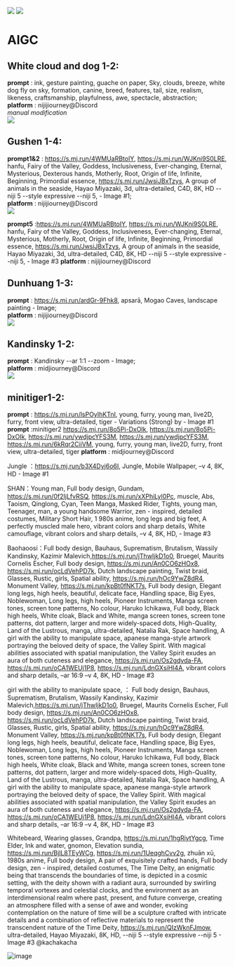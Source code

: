[![](https://img.shields.io/badge/Platform-nijijourney-FF0000)](https://nijijourney.com/)
[![](https://img.shields.io/badge/Platform-midjiourney-FF0000)](https://www.midjourney.com/)
# AIGC
## White cloud and dog 1-2: 
**prompt** : ink, gesture painting, guache on paper, Sky, clouds, breeze, white dog fly on sky, formation, canine, breed, features, tail, size, realism, likeness, craftsmanship, playfulness, awe, spectacle, abstraction;   
**platform** : nijijiourney@Discord   
*manual modification*  
![](./white_cloud_and_dog1.jpg#pic_center)

## Gushen 1-4: 
**prompt1&2** : https://s.mj.run/4WMUaRBtoIY, https://s.mj.run/WJKni9S0LRE, hanfu, Fairy of the Valley, Goddess, Inclusiveness, Ever-changing, Eternal, Mysterious, Dexterous hands, Motherly, Root, Origin of life, Infinite, Beginning, Primordial essence, https://s.mj.run/JwsiJBxTzys, A group of animals in the seaside, Hayao Miyazaki, 3d, ultra-detailed, C4D, 8K, HD --niji 5 --style expressive --niji 5, - Image #1;   
**platform** : nijijiourney@Discord   
![](./gushen1.png#pic_center)

**prompt5** :https://s.mj.run/4WMUaRBtoIY, https://s.mj.run/WJKni9S0LRE, hanfu, Fairy of the Valley, Goddess, Inclusiveness, Ever-changing, Eternal, Mysterious, Motherly, Root, Origin of life, Infinite, Beginning, Primordial essence, https://s.mj.run/JwsiJBxTzys, A group of animals in the seaside, Hayao Miyazaki, 3d, ultra-detailed, C4D, 8K, HD --niji 5 --style expressive --niji 5, - Image #3
**platform** : nijijiourney@Discord   


## Dunhuang 1-3: 
**prompt** : https://s.mj.run/ardGr-9Fhk8, apsarā, Mogao Caves, landscape painting - Image;   
**platform** : nijijiourney@Discord   
![](./dunhuang1.jpeg#pic_center)

## Kandinsky 1-2: 
**prompt** : Kandinsky --ar 1:1 --zoom - Image;   
**platform** : midjiourney@Discord   
![](./Kandinsky1.jpeg#pic_center)

## minitiger1-2: 
**prompt** : https://s.mj.run/lsPOyIhKTnI, young, furry, young man, live2D, furry, front view, ultra-detailed, tiger - Variations (Strong) by - Image #1
**prompt** :minitiger2 https://s.mj.run/8o5Pi-DxOIk, https://s.mj.run/8o5Pi-DxOIk, https://s.mj.run/ywdjpcYFS3M, https://s.mj.run/ywdjpcYFS3M, https://s.mj.run/6kRqr2CiiVM, young, furry, young man, live2D, furry, front view, ultra-detailed, tiger 
**platform** : midjiourney@Discord   

Jungle ：https://s.mj.run/b3X4Dyj6o6I, Jungle, Mobile Wallpaper, –v 4, 8K, HD - Image #1



SHAN：Young man, Full body design, Gundam, https://s.mj.run/0f2IjLfvRSQ, https://s.mj.run/xXPhiLyl0Pc, muscle, Abs, Taoism, Qinglong, Cyan, Teen Manga, Masked Rider, Tights, young man, Teenager, man, a young handsome Warrior, zen - inspired, detailed costumes, Military Short Hair, 1 980s anime, long legs and big feet, A perfectly muscled male hero, vibrant colors and sharp details, White camouflage, vibrant colors and sharp details, –v 4, 8K, HD, - Image #3


Baohaoosi：Full body design, Bauhaus, Suprematism, Brutalism, Wassily Kandinsky, Kazimir Malevich,https://s.mj.run/jThwIjkD1o0, Bruegel, Maurits Cornelis Escher, Full body design, https://s.mj.run/An0CO6zHOx8, https://s.mj.run/ocLdVehPD7k, Dutch landscape painting, Twist braid, Glasses, Rustic, girls, Spatial ability, https://s.mj.run/hOc9YwZ8dR4, Monument Valley, https://s.mj.run/kpBt0fNKT7s, Full body design, Elegant long legs, high heels, beautiful, delicate face, Handling space, Big Eyes, Noblewoman, Long legs, high heels, Pioneer Instruments, Manga screen tones, screen tone patterns, No colour, Haruko Ichikawa, Full body, Black high heels, White cloak, Black and White, manga screen tones, screen tone patterns, dot pattern, larger and more widely-spaced dots, High-Quality, Land of the Lustrous, manga, ultra-detailed, Natalia Rak, Space handling, A girl with the ability to manipulate space, apanese manga-style artwork portraying the beloved deity of space, the Valley Spirit. With magical abilities associated with spatial manipulation, the Valley Spirit exudes an aura of both cuteness and elegance, https://s.mj.run/Os2gdyda-FA, https://s.mj.run/oCA1WEUj1P8, https://s.mj.run/LdnGXsiHI4A, vibrant colors and sharp details, –ar 16:9 –v 4, 8K, HD - Image #3


girl with the ability to manipulate space, ：
 Full body design, Bauhaus, Suprematism, Brutalism, Wassily Kandinsky, Kazimir Malevich,https://s.mj.run/jThwIjkD1o0, Bruegel, Maurits Cornelis Escher, Full body design, https://s.mj.run/An0CO6zHOx8, https://s.mj.run/ocLdVehPD7k, Dutch landscape painting, Twist braid, Glasses, Rustic, girls, Spatial ability, https://s.mj.run/hOc9YwZ8dR4, Monument Valley, https://s.mj.run/kpBt0fNKT7s, Full body design, Elegant long legs, high heels, beautiful, delicate face, Handling space, Big Eyes, Noblewoman, Long legs, high heels, Pioneer Instruments, Manga screen tones, screen tone patterns, No colour, Haruko Ichikawa, Full body, Black high heels, White cloak, Black and White, manga screen tones, screen tone patterns, dot pattern, larger and more widely-spaced dots, High-Quality, Land of the Lustrous, manga, ultra-detailed, Natalia Rak, Space handling, A girl with the ability to manipulate space, apanese manga-style artwork portraying the beloved deity of space, the Valley Spirit. With magical abilities associated with spatial manipulation, the Valley Spirit exudes an aura of both cuteness and elegance, https://s.mj.run/Os2gdyda-FA, https://s.mj.run/oCA1WEUj1P8, https://s.mj.run/LdnGXsiHI4A, vibrant colors and sharp details, –ar 16:9 –v 4, 8K, HD - Image #3



Whitebeard, Wearing glasses, Grandpa, https://s.mj.run/1hgRiytYgcg, Time Elder, Ink and water, gnomon, Elevation sundia, https://s.mj.run/BjlL8TEyWCg, https://s.mj.run/1UeqghCvv2g, zhuān xū, 1980s anime, Full body design, A pair of exquisitely crafted hands, Full body design, zen - inspired, detailed costumes, The Time Deity, an enigmatic being that transcends the boundaries of time, is depicted in a cosmic setting, with the deity shown with a radiant aura, surrounded by swirling temporal vortexes and celestial clocks, and the environment as an interdimensional realm where past, present, and future converge, creating an atmosphere filled with a sense of awe and wonder, evoking contemplation on the nature of time will be a sculpture crafted with intricate details and a combination of reflective materials to represent the transcendent nature of the Time Deity, https://s.mj.run/QIzWknFJmow, ultra-detailed, Hayao Miyazaki, 8K, HD, --niji 5 --style expressive --niji 5 - Image #3 @kachakacha

![image](https://github.com/jiruochong/processing_workshop/assets/142318719/009f1e41-7f06-41a7-9d6d-2319aaf52d2e)



